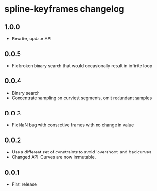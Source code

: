 # spline-keyframes changelog

## 1.0.0

* Rewrite, update API

## 0.0.5

* Fix broken binary search that would occasionally result in infinite loop

## 0.0.4

* Binary search
* Concentrate sampling on curviest segments, omit redundant samples

## 0.0.3

* Fix NaN bug with consective frames with no change in value

## 0.0.2

* Use a different set of constraints to avoid 'overshoot' and bad curves
* Changed API. Curves are now immutable.

## 0.0.1

* First release